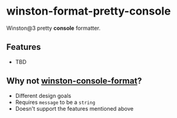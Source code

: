 # winston-format-pretty-console

Winston@3 pretty **console** formatter.

## Features

- TBD

## Why not [winston-console-format](https://github.com/duccio/winston-console-format)?

- Different design goals
- Requires `message` to be a `string`
- Doesn't support the features mentioned above
